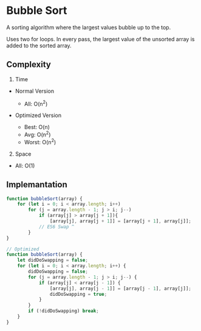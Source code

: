 # Bubble Sort
A sorting algorithm where the largest values bubble up to the top.

Uses two for loops. In every pass, the largest value of the unsorted array is added to  the sorted array.

## Complexity
1. Time

* Normal Version
	* All: O(n<sup>2</sup>)

* Optimized Version
	* Best: O(n)
	* Avg: O(n<sup>2</sup>)
	* Worst: O(n<sup>2</sup>)


2. Space
* All: O(1)

## Implemantation
```javascript
function bubbleSort(array) {
    for (let i = 0; i < array.length; i++)
        for (j = array.length - 1; j > i; j--)
            if (array[j] > array[j + 1]){
                [array[j], array[j + 1]] = [array[j + 1], array[j]];
            // ES6 Swap ^
	    }
}
```

```javascript
// Optimized
function bubbleSort(array) {
    let didDoSwapping = false;
    for (let i = 0; i < array.length; i++) {
        didDoSwapping = false;
        for (j = array.length - 1; j > i; j--) {
            if (array[j] < array[j - 1]) {
                [array[j], array[j - 1]] = [array[j - 1], array[j]];
                didDoSwapping = true;
            }
        }
        if (!didDoSwapping) break;
    }
}
```
